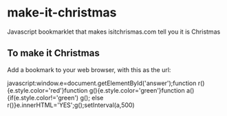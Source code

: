 make-it-christmas
=================

Javascript bookmarklet that makes isitchrismas.com tell you it is Christmas 

## To make it Christmas

Add a bookmark to your web browser, with this as the url:
  
javascript:window.e=document.getElementById('answer');function r(){e.style.color='red'}function g(){e.style.color='green'}function a(){if(e.style.color!='green') g(); else r()}e.innerHTML='YES';g();setInterval(a,500)
